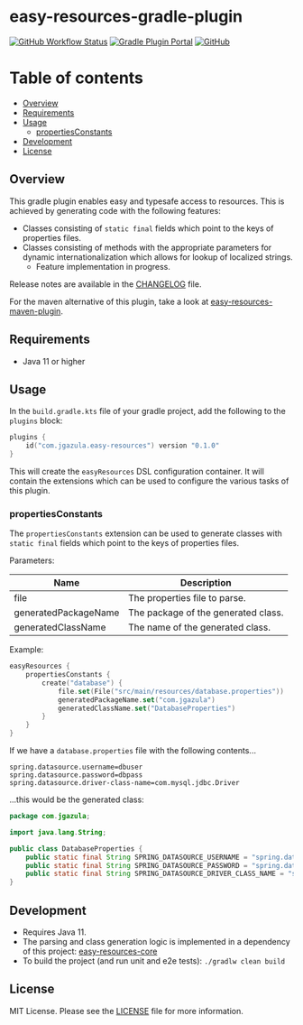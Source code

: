 # easy-resources-gradle-plugin

[![GitHub Workflow Status](https://img.shields.io/github/actions/workflow/status/jaygazula27/easy-resources-gradle-plugin/gradle-build.yml)](https://github.com/jaygazula27/easy-resources-maven-plugin/actions/workflows/maven-build.yml)
[![Gradle Plugin Portal](https://img.shields.io/gradle-plugin-portal/v/com.jgazula.easy-resources)](https://plugins.gradle.org/plugin/com.jgazula.easy-resources)
[![GitHub](https://img.shields.io/github/license/jaygazula27/easy-resources-gradle-plugin)](LICENSE)


# Table of contents

* [Overview](#overview)
* [Requirements](#requirements)
* [Usage](#usage)
  * [propertiesConstants](#propertiesconstants)
* [Development](#development)
* [License](#license)


## Overview

This gradle plugin enables easy and typesafe access to resources. This is achieved by generating code with the following features:
* Classes consisting of `static final` fields which point to the keys of properties files.
* Classes consisting of methods with the appropriate parameters for dynamic internationalization which allows for lookup of localized strings.
    * Feature implementation in progress.

Release notes are available in the [CHANGELOG](CHANGELOG.md) file.

For the maven alternative of this plugin, take a look at [easy-resources-maven-plugin](https://github.com/jaygazula27/easy-resources-maven-plugin).


## Requirements

* Java 11 or higher


## Usage

In the `build.gradle.kts` file of your gradle project, add the following to the `plugins` block:

```kotlin
plugins {
    id("com.jgazula.easy-resources") version "0.1.0"
}
```

This will create the `easyResources` DSL configuration container. It will contain the extensions which can be used
to configure the various tasks of this plugin. 

### propertiesConstants

The `propertiesConstants` extension can be used to generate classes with `static final` fields which point to the keys of properties files.

Parameters:

| Name | Description                   |
| ---- |-------------------------------|
| file | The properties file to parse. |
| generatedPackageName | The package of the generated class. |
| generatedClassName | The name of the generated class. |

Example:

```kotlin
easyResources {
    propertiesConstants {
        create("database") {
            file.set(File("src/main/resources/database.properties"))
            generatedPackageName.set("com.jgazula")
            generatedClassName.set("DatabaseProperties")
        }
    }
}
```

If we have a `database.properties` file with the following contents...

```properties
spring.datasource.username=dbuser
spring.datasource.password=dbpass
spring.datasource.driver-class-name=com.mysql.jdbc.Driver
```

...this would be the generated class:

```java
package com.jgazula;

import java.lang.String;

public class DatabaseProperties {
    public static final String SPRING_DATASOURCE_USERNAME = "spring.datasource.username";
    public static final String SPRING_DATASOURCE_PASSWORD = "spring.datasource.password";
    public static final String SPRING_DATASOURCE_DRIVER_CLASS_NAME = "spring.datasource.driver-class-name";
}
```


## Development

* Requires Java 11.
* The parsing and class generation logic is implemented in a dependency of this project: [easy-resources-core](https://github.com/jaygazula27/easy-resources-core)
* To build the project (and run unit and e2e tests): `./gradlw clean build`


## License

MIT License. Please see the [LICENSE](LICENSE) file for more information.